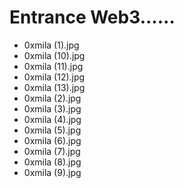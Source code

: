# Entrance Web3......
- 0xmila (1).jpg
- 0xmila (10).jpg
- 0xmila (11).jpg
- 0xmila (12).jpg
- 0xmila (13).jpg
- 0xmila (2).jpg
- 0xmila (3).jpg
- 0xmila (4).jpg
- 0xmila (5).jpg
- 0xmila (6).jpg
- 0xmila (7).jpg
- 0xmila (8).jpg
- 0xmila (9).jpg

